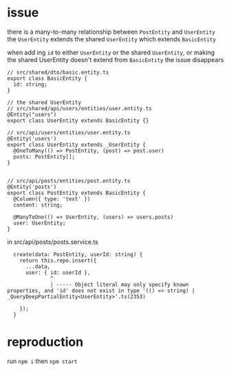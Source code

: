 # issue 

there is a many-to-many relationship between `PostEntity` and `UserEntity`
the `UserEntity` extends the shared `UserEntity` which extends `BasicEntity`

when add ing `id` to either `UserEntity` or the shared `UserEntity`, 
or making the shared UserEntity doesn't extend from `BasicEntity` the issue disappears

```
// src/shared/dto/basic.entity.ts
export class BasicEntity {
  id: string;
}

// the shared UserEntity
// src/shared/api/users/entities/user.entity.ts
@Entity("users")
export class UserEntity extends BasicEntity {}

// src/api/users/entities/user.entity.ts
@Entity('users')
export class UserEntity extends _UserEntity {
  @OneToMany(() => PostEntity, (post) => post.user)
  posts: PostEntity[];
}


// src/api/posts/entities/post.entity.ts
@Entity('posts')
export class PostEntity extends BasicEntity {
  @Column({ type: 'text' })
  content: string;

  @ManyToOne(() => UserEntity, (users) => users.posts)
  user: UserEntity;
}

```




in src/api/posts/posts.service.ts

```
  create(data: PostEntity, userId: string) {
    return this.repo.insert({
      ...data,
      user: { id: userId },
              ^
              | ----- Object literal may only specify known properties, and 'id' does not exist in type '(() => string) | _QueryDeepPartialEntity<UserEntity>'.ts(2353)

    });
  }
```




# reproduction

run `npm i` then `npm start`